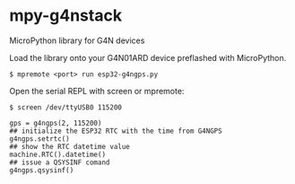 # mpy-g4nstack
MicroPython library for G4N devices 

Load the library onto your G4N01ARD device preflashed with MicroPython.

`$ mpremote <port> run esp32-g4ngps.py`

Open the serial REPL with screen or mpremote:

`$ screen /dev/ttyUSB0 115200`

```
gps = g4ngps(2, 115200)
## initialize the ESP32 RTC with the time from G4NGPS
g4ngps.setrtc()
## show the RTC datetime value
machine.RTC().datetime()
## issue a QSYSINF comand
g4ngps.qsysinf()
```
